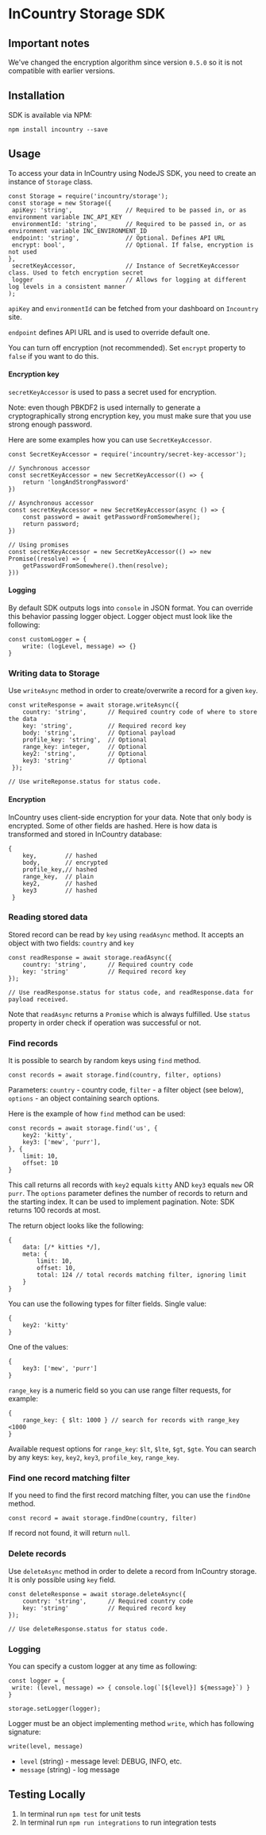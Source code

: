 


InCountry Storage SDK
============

Important notes
---------------
We've changed the encryption algorithm since version `0.5.0` so it is not compatible with earlier versions.

Installation
-----
SDK is available via NPM:
```
npm install incountry --save
```

Usage
-----
To access your data in InCountry using NodeJS SDK, you need to create an instance of `Storage` class.
```
const Storage = require('incountry/storage');
const storage = new Storage({
 apiKey: 'string',               // Required to be passed in, or as environment variable INC_API_KEY
 environmentId: 'string',        // Required to be passed in, or as environment variable INC_ENVIRONMENT_ID
 endpoint: 'string',             // Optional. Defines API URL
 encrypt: bool',                 // Optional. If false, encryption is not used
},
 secretKeyAccessor,              // Instance of SecretKeyAccessor class. Used to fetch encryption secret
 logger                          // Allows for logging at different log levels in a consistent manner
);
```
`apiKey` and `environmentId` can be fetched from your dashboard on `Incountry` site.

`endpoint` defines API URL and is used to override default one.

You can turn off encryption (not recommended). Set `encrypt` property to `false` if you want to do this.

#### Encryption key

`secretKeyAccessor` is used to pass a secret used for encryption.

Note: even though PBKDF2 is used internally to generate a cryptographically strong encryption key, you must make sure that you use strong enough password.

Here are some examples how you can use `SecretKeyAccessor`.
```
const SecretKeyAccessor = require('incountry/secret-key-accessor');

// Synchronous accessor
const secretKeyAccessor = new SecretKeyAccessor(() => {
	return 'longAndStrongPassword'
})

// Asynchronous accessor
const secretKeyAccessor = new SecretKeyAccessor(async () => {
	const password = await getPasswordFromSomewhere();
	return password;
})

// Using promises
const secretKeyAccessor = new SecretKeyAccessor(() => new Promise((resolve) => {
	getPasswordFromSomewhere().then(resolve);
}))
```
#### Logging
By default SDK outputs logs into `console` in JSON format. You can override this behavior passing logger object. Logger object must look like the following:
```
const customLogger = {
	write: (logLevel, message) => {}
}
```

### Writing data to Storage

Use `writeAsync` method in order to create/overwrite a record for a given `key`.
```
const writeResponse = await storage.writeAsync({
	country: 'string',      // Required country code of where to store the data
	key: 'string',          // Required record key
	body: 'string',         // Optional payload
	profile_key: 'string',  // Optional
	range_key: integer,     // Optional
	key2: 'string',         // Optional
	key3: 'string'          // Optional
 });

// Use writeReponse.status for status code.
```
#### Encryption
InCountry uses client-side encryption for your data. Note that only body is encrypted. Some of other fields are hashed.
Here is how data is transformed and stored in InCountry database:
```
{
	key, 		// hashed
	body, 		// encrypted
	profile_key,// hashed
	range_key, 	// plain
	key2, 		// hashed
	key3 		// hashed
 }
```
### Reading stored data

Stored record can be read by `key` using `readAsync` method. It accepts an object with two fields: `country` and `key`
```
const readResponse = await storage.readAsync({
	country: 'string',      // Required country code
	key: 'string'           // Required record key
});

// Use readResponse.status for status code, and readResponse.data for payload received.
```
Note that `readAsync` returns a `Promise` which is always fulfilled. Use `status` property in order check if operation was successful or not.

### Find records

It is possible to search by random keys using `find` method.
```
const records = await storage.find(country, filter, options)
```
Parameters:
`country` - country code,
`filter` - a filter object (see below),
`options` - an object containing search options.

Here is the example of how `find` method can be used:
```
const records = await storage.find('us', {
	key2: 'kitty',
	key3: ['mew', 'purr'],
}, {
	limit: 10,
	offset: 10
}
```
This call returns all records with `key2` equals `kitty` AND `key3` equals `mew` OR `purr`. The `options` parameter defines the number of records to return and the starting index. It can be used to implement pagination. Note: SDK returns 100 records at most.

The return object looks like the following:
```
{
	data: [/* kitties */],
	meta: {
		limit: 10,
		offset: 10,
		total: 124 // total records matching filter, ignoring limit
	}
}
```
You can use the following types for filter fields.
Single value:
```
{
	key2: 'kitty'
}
```
One of the values:
```
{
	key3: ['mew', 'purr']
}
```
`range_key` is a numeric field so you can use range filter requests, for example:
```
{
	range_key: { $lt: 1000 } // search for records with range_key <1000
}
```
Available request options for `range_key`: `$lt`, `$lte`, `$gt`, `$gte`.
You can search by any keys: `key`, `key2`, `key3`, `profile_key`, `range_key`.

### Find one record matching filter

If you need to find the first record matching filter, you can use the `findOne` method.
```
const record = await storage.findOne(country, filter)
```
If record not found, it will return `null`.

### Delete records
Use `deleteAsync` method in order to delete a record from InCountry storage. It is only possible using `key` field.
```
const deleteResponse = await storage.deleteAsync({
	country: 'string',      // Required country code
	key: 'string'           // Required record key
});

// Use deleteResponse.status for status code.
```
### Logging
You can specify a custom logger at any time as following:
```
const logger = {
 write: (level, message) => { console.log(`[${level}] ${message}`) }
}

storage.setLogger(logger);
```
Logger must be an object implementing method `write`, which has following signature:
```
write(level, message)
```
* `level` (string) - message level: DEBUG, INFO, etc.
* `message` (string) - log message

Testing Locally
-----

1. In terminal run `npm test` for unit tests
2. In terminal run `npm run integrations` to run integration tests
